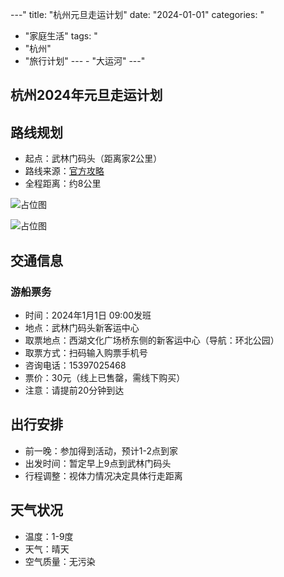 
---"
title: "杭州元旦走运计划"
date: "2024-01-01"
categories: "
  - "家庭生活"
tags: "
  - "杭州"
  - "旅行计划"
---  - "大运河"
---"
## 杭州2024年元旦走运计划

## 路线规划

- 起点：武林门码头（距离家2公里）
- 路线来源：[官方攻略](https://mp.weixin.qq.com/s/OZM5p1OBrnsQK-jAWOb1IQ)
- 全程距离：约8公里

![占位图](/content/assets/images/travel/2024-01-01-hangzhou-2024-new-year-plan/placeholder.png)

![占位图](/content/assets/images/travel/2024-01-01-hangzhou-2024-new-year-plan/placeholder.png)

## 交通信息

### 游船票务
- 时间：2024年1月1日 09:00发班
- 地点：武林门码头新客运中心
- 取票地点：西湖文化广场桥东侧的新客运中心（导航：环北公园）
- 取票方式：扫码输入购票手机号
- 咨询电话：15397025468
- 票价：30元（线上已售罄，需线下购买）
- 注意：请提前20分钟到达

## 出行安排
- 前一晚：参加得到活动，预计1-2点到家
- 出发时间：暂定早上9点到武林门码头
- 行程调整：视体力情况决定具体行走距离

## 天气状况
- 温度：1-9度
- 天气：晴天
- 空气质量：无污染


